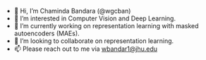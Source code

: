 - 👋 Hi, I’m Chaminda Bandara (@wgcban)
- 👀 I’m interested in Computer Vision and Deep Learning.
- 🌱 I’m currently working on representation learning with masked autoencoders (MAEs).
- 💞️ I’m looking to collaborate on representation learning.
- 📫 Please reach out to me via wbandar1@jhu.edu

<!---
wgcban/wgcban is a ✨ special ✨ repository because its `README.md` (this file) appears on your GitHub profile.
You can click the Preview link to take a look at your changes.
--->
